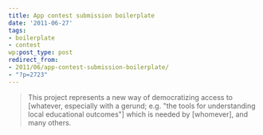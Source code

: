 ```yaml
---
title: App contest submission boilerplate
date: '2011-06-27'
tags:
- boilerplate
- contest
wp:post_type: post
redirect_from:
- 2011/06/app-contest-submission-boilerplate/
- "?p=2723"
---
```


> This project represents a new way of democratizing access to [whatever, especially with a gerund; e.g. "the tools for understanding local educational outcomes"] which is needed by [whomever], and many others.
 
